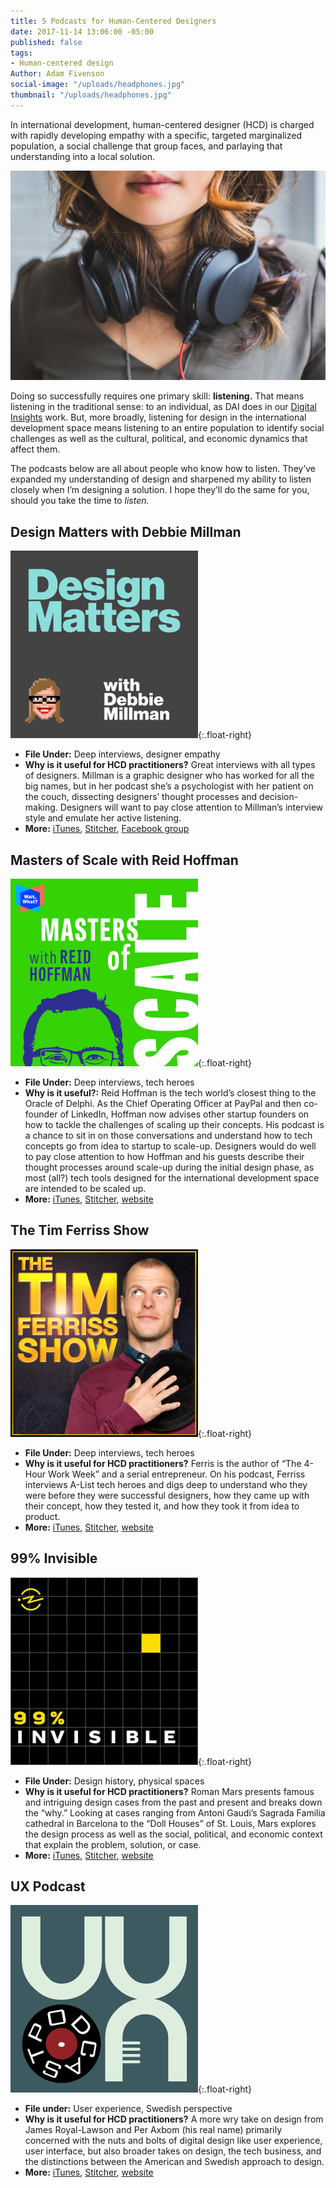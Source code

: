 ```yaml
---
title: 5 Podcasts for Human-Centered Designers
date: 2017-11-14 13:06:00 -05:00
published: false
tags:
- Human-centered design
Author: Adam Fivenson
social-image: "/uploads/headphones.jpg"
thumbnail: "/uploads/headphones.jpg"
---
```


In international development, human-centered designer (HCD) is charged with rapidly developing empathy with a specific, targeted marginalized population, a social challenge that group faces, and parlaying that understanding into a local solution. 

![headphones.jpg](/uploads/headphones.jpg)

Doing so successfully requires one primary skill: **listening.** That means listening in the traditional sense: to an individual, as DAI does in our [Digital Insights](https://dai-global-digital.com/rwanda-digital-insights.html) work. But, more broadly, listening for design in the international development space means listening to an entire population to identify social challenges as well as the cultural, political, and economic dynamics that affect them. 

The podcasts below are all about people who know how to listen. They’ve expanded my understanding of design and sharpened my ability to listen closely when I’m designing a solution. I hope they’ll do the same for you, should you take the time to *listen.*

<!--more-->

## Design Matters with Debbie Millman
![DesignMatters.jpg](/uploads/DesignMatters.jpg){:.float-right}
* **File Under:** Deep interviews, designer empathy
* **Why is it useful for HCD practitioners?** Great interviews with all types of designers. Millman is a graphic designer who has worked for all the big names, but in her podcast she’s a psychologist with her patient on the couch, dissecting designers’ thought processes and decision-making. Designers will want to pay close attention to Millman’s interview style and emulate her active listening. 
* **More:** [iTunes](https://itunes.apple.com/us/podcast/design-matters-with-debbie-millman/id328074695?mt=2), [Stitcher](https://www.stitcher.com/podcast/design-matters-with-debbie-millman-20092011/design-matters-with-debbie-millman-20092013), [Facebook group](https://www.facebook.com/DesignMattersPodcast/)

## Masters of Scale with Reid Hoffman
![Masters.jpeg](/uploads/Masters.jpeg){:.float-right}
* **File Under:** Deep interviews, tech heroes
* **Why is it useful?:** Reid Hoffman is the tech world’s closest thing to the Oracle of Delphi. As the Chief Operating Officer at PayPal and then co-founder of LinkedIn, Hoffman now advises other startup founders on how to tackle the challenges of scaling up their concepts. His podcast is a chance to sit in on those conversations and understand how to tech concepts go from idea to startup to scale-up. Designers would do well to pay close attention to how Hoffman and his guests describe their thought processes around scale-up during the initial design phase, as most (all?) tech tools designed for the international development space are intended to be scaled up. 
* **More:** [iTunes](https://itunes.apple.com/us/podcast/masters-of-scale-with-reid-hoffman/id1227971746?mt=2), [Stitcher](https://www.stitcher.com/podcast/stitcher/masters-of-scale), [website](https://mastersofscale.com/)

## The Tim Ferriss Show
![Ferriss.jpeg](/uploads/Ferriss.jpeg){:.float-right}
* **File Under:** Deep interviews, tech heroes
* **Why is it useful for HCD practitioners?** Ferris is the author of “The 4-Hour Work Week” and a serial entrepreneur. On his podcast, Ferriss interviews A-List tech heroes and digs deep to understand who they were before they were successful designers, how they came up with their concept, how they tested it, and how they took it from idea to product. 
* **More:** [iTunes](https://tim.blog/podcast/), [Stitcher](https://www.stitcher.com/podcast/tim-ferriss-show/the-tim-ferriss-show), [website](https://tim.blog/podcast/)
 
## 99% Invisible
![99invis.jpg](/uploads/99invis.jpg){:.float-right}
* **File Under:** Design history, physical spaces
* **Why is it useful for HCD practitioners?** Roman Mars presents famous 
and intriguing design cases from the past and present and breaks down the “why.” Looking at cases ranging from Antoni Gaudi’s Sagrada Familia cathedral in Barcelona to the “Doll Houses” of St. Louis, Mars explores the design process as well as the social, political, and economic context that explain the problem, solution, or case. 
* **More:** [iTunes](https://itunes.apple.com/us/podcast/99-invisible/id394775318?mt=2), [Stitcher](https://www.stitcher.com/podcast/prx/99-invisible), [website](https://99percentinvisible.org/)

## UX Podcast
![UX.jpg](/uploads/UX.jpg){:.float-right}
* **File under:** User experience, Swedish perspective
* **Why is it useful for HCD practitioners?** A more wry take on design from James Royal-Lawson and Per Axbom (his real name) primarily concerned with the nuts and bolts of digital design like user experience, user interface, but also broader takes on design, the tech business, and the distinctions between the American and Swedish approach to design. 
* **More:** [iTunes](https://itunes.apple.com/us/podcast/ux-podcast/id438896324?mt=2), [Stitcher](https://www.stitcher.com/podcast/ux-podcast), [website](https://uxpodcast.com/)